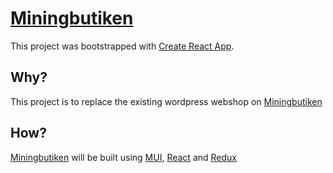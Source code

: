 # [Miningbutiken](https://miningbutiken.se)

This project was bootstrapped with [Create React App](https://github.com/facebook/create-react-app).

## Why?

This project is to replace the existing wordpress webshop on [Miningbutiken](https://miningbutiken.se)


## How?
[Miningbutiken](https://miningbutiken.se) will be built using [MUI](https://mui.com), [React](https://reactjs.org/) and [Redux](https://redux.js.org/)


